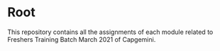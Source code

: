 # Root
This repository contains all the assignments of each module related to Freshers Training Batch March 2021 of Capgemini.
